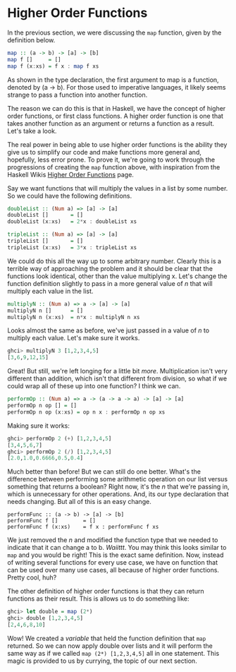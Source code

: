 # Higher Order Functions

In the previous section, we were discussing the `map` function, given by the definition below.

```haskell
map :: (a -> b) -> [a] -> [b]
map f []     = []
map f (x:xs) = f x : map f xs
```

As shown in the type declaration, the first argument to map is a function, denoted by (a -> b). For those used to imperative languages, it likely seems strange to pass a function into another function. 

The reason we can do this is that in Haskell, we have the concept of higher order functions, or first class functions. A higher order function is one that takes another function as an argument or returns a function as a result. Let's take a look.

The real power in being able to use higher order functions is the ability they give us to simplify our code and make functions more general and, hopefully, less error prone. To prove it, we're going to work through the progressions of creating the `map` function above, with inspiration from the Haskell Wikis [Higher Order Functions](https://www.haskell.org/haskellwiki/Higher_order_function) page. 

Say we want functions that will multiply the values in a list by some number. So we could have the following definitions.

```haskell
doubleList :: (Num a) => [a] -> [a]
doubleList []       = []
doubleList (x:xs)   = 2*x : doubleList xs

tripleList :: (Num a) => [a] -> [a]
tripleList []       = []
tripleList (x:xs)   = 3*x : tripleList xs
```
We could do this all the way up to some arbitrary number. Clearly this is a terrible way of approaching the problem and it should be clear that the functions look identical, other than the value multiplying x. Let's change the function definition slightly to pass in a more general value of *n* that will multiply each value in the list.

```haskell
multiplyN :: (Num a) => a -> [a] -> [a]
multiplyN n []      = []
multiplyN n (x:xs)  = n*x : multiplyN n xs
```
Looks almost the same as before, we've just passed in a value of *n* to multiply each value. Let's make sure it works.

```haskell
ghci> multiplyN 3 [1,2,3,4,5]
[3,6,9,12,15]
```

Great! But still, we're left longing for a little bit *more*. Multiplication isn't very different than addition, which isn't that different from division, so what if we could wrap all of these up into one function? I think we can.

```haskell
performOp :: (Num a) => a -> (a -> a -> a) -> [a] -> [a]
performOp n op [] = []
performOp n op (x:xs) = op n x : performOp n op xs
```
Making sure it works:

```haskell
ghci> performOp 2 (+) [1,2,3,4,5]
[3,4,5,6,7]
ghci> performOp 2 (/) [1,2,3,4,5]
[2.0,1.0,0.6666,0.5,0.4]
```

Much better than before! But we can still do one better. What's the difference between performing some arithmetic operation on our list versus something that returns a boolean? Right now, it's the *n* that we're passing in, which is unnecessary for other operations. And, its our type declaration that needs changing. But all of this is an easy change.

```
performFunc :: (a -> b) -> [a] -> [b]
performFunc f []        = []
performFunc f (x:xs)    = f x : performFunc f xs
```
We just removed the *n* and modified the function type that we needed to indicate that it can change a to b. *Waiittt*. You may think this looks similar to `map` and you would be right! This is the exact same definition. Now, instead of writing several functions for every use case, we have on function that can be used over many use cases, all because of higher order functions. Pretty cool, huh? 

The other definition of higher order functions is that they can return functions as their result. This is allows us to do something like:

```haskell
ghci> let double = map (2*)
ghci> double [1,2,3,4,5]
[2,4,6,8,10]
```

Wow! We created a *variable* that held the function definition that `map` returned. So we can now apply double over lists and it will perform the same way as if we called ```map (2*) [1,2,3,4,5]``` all in one statement. This magic is provided to us by currying, the topic of our next section. 

